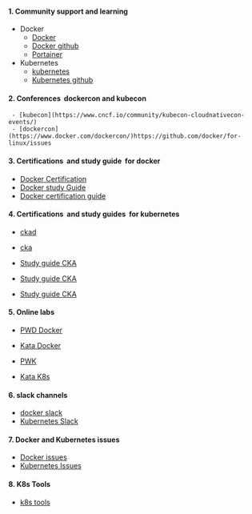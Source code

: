 #### 1. Community support and learning 
- Docker 
    - [Docker](https://www.docker.com/)
    - [Docker github](https://github.com/docker)
    - [Portainer](https://www.portainer.io/installation/)
- Kubernetes 
     - [kubernetes](https://kubernetes.io/)
     - [Kubernetes github](https://github.com/kubernetes/kubernetes)
     
#### 2. Conferences  dockercon and kubecon
     - [kubecon](https://www.cncf.io/community/kubecon-cloudnativecon-events/)
     - [dockercon](https://www.docker.com/dockercon/)https://github.com/docker/for-linux/issues
     
#### 3. Certifications  and study guide  for docker
- [Docker Certification](https://success.docker.com/certification)
- [Docker study Guide](https://github.com/DevOps-Academy-Org/dca-prep-guide)
- [Docker certification guide ](https://github.com/Evalle/DCA)

#### 4. Certifications  and study guides  for kubernetes
   - [ckad](https://www.cncf.io/certification/ckad/)
   - [cka](https://www.cncf.io/certification/cka)

  - [Study guide CKA](https://github.com/burkeazbill/cka-studyguide)
  - [Study guide CKA](https://github.com/walidshaari/Kubernetes-Certified-Administrator)
  - [Study guide CKA](https://github.com/krzko/awesome-cka)


#### 5. Online labs  
 - [PWD Docker](https://labs.play-with-docker.com)
 - [Kata Docker](https://www.katacoda.com/courses/docker)

 - [PWK](https://labs.play-with-k8s.com/)
 - [Kata K8s](https://www.katacoda.com/courses/kubernetes)

#### 6. slack channels
   - [docker slack](https://dockercommunity.slack.com/join/shared_invite/enQtNzgzMzcwNDMwMzExLTVmNjY1OGY2ODVlZDA2MjhhY2Y4NTg5NDhhZmViNTk1YjMwOWY4ZWQyN2U2Yzg5YzljMjVhNjg5MTdmNjgwOGU)
   - [Kubernetes Slack](https://slack.k8s.io/)

#### 7. Docker and Kubernetes issues 
  - [Docker issues ](https://github.com/docker/for-linux/issues)
  - [Kubernetes Issues](https://github.com/kubernetes/kubernetes/issues)
  
#### 8. K8s Tools 
   - [k8s tools](http://dockerlabs.collabnix.com/kubernetes/kubetools/)
  

